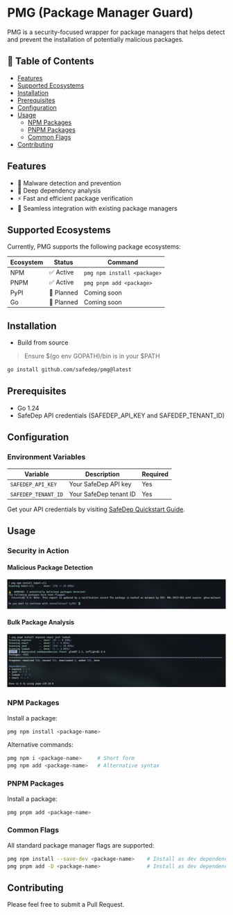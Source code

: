 
# PMG (Package Manager Guard)

PMG is a security-focused wrapper for package managers that helps detect and prevent the installation of potentially malicious packages.


## 📑 Table of Contents
- [Features](#features)
- [Supported Ecosystems](#supported-ecosystems)
- [Installation](#installation)
- [Prerequisites](#prerequisites)
- [Configuration](#configuration)
- [Usage](#usage)
  - [NPM Packages](#npm-packages)
  - [PNPM Packages](#pnpm-packages)
  - [Common Flags](#common-flags)
- [Contributing](#contributing)

## Features
- 🚫 Malware detection and prevention
- 🌲 Deep dependency analysis
- ⚡ Fast and efficient package verification
- 🔄 Seamless integration with existing package managers

## Supported Ecosystems
Currently, PMG supports the following package ecosystems:

| Ecosystem | Status | Command |
|-----------|--------|---------|
| NPM       | ✅ Active | `pmg npm install <package>` |
| PNPM      | ✅ Active | `pmg pnpm add <package>` |
| PyPI      | 🚧 Planned | Coming soon |
| Go        | 🚧 Planned | Coming soon |

## Installation
- Build from source

> Ensure $(go env GOPATH)/bin is in your $PATH

```bash
go install github.com/safedep/pmg@latest
```

## Prerequisites
- Go 1.24
- SafeDep API credentials (SAFEDEP_API_KEY and SAFEDEP_TENANT_ID)

## Configuration

### Environment Variables

| Variable | Description | Required |
|----------|-------------|----------|
| `SAFEDEP_API_KEY` | Your SafeDep API key | Yes |
| `SAFEDEP_TENANT_ID` | Your SafeDep tenant ID | Yes |

Get your API credentials by visiting [SafeDep Quickstart Guide](https://docs.safedep.io/cloud/quickstart).

## Usage

### Security in Action

#### Malicious Package Detection
![pmg scan malicious package](./docs/assets/pmg-malicious-pkg.png)

#### Bulk Package Analysis
![pmg scan & install multiple package](./docs/assets/pmg-scan-multiple-pkgs.png)

### NPM Packages
Install a package:
```bash
pmg npm install <package-name>
```

Alternative commands:
```bash
pmg npm i <package-name>     # Short form
pmg npm add <package-name>   # Alternative syntax
```

### PNPM Packages
Install a package:
```bash
pmg pnpm add <package-name>
```

### Common Flags
All standard package manager flags are supported:
```bash
pmg npm install --save-dev <package-name>    # Install as dev dependency
pmg pnpm add -D <package-name>               # Install as dev dependency
```

## Contributing
Please feel free to submit a Pull Request.

